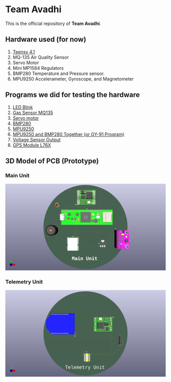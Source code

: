 # Team Avadhi 

This is the official repository of **Team Avadhi**. 

## Hardware used (for now)

1. [Teensy 4.1](Teensy_Pinout.png)
2. MQ-135 Air Quality Sensor
3. Servo Motor 
4. Mini MP1584 Regulators 
5. BMP280 Temperature and Pressure sensor. 
6. MPU9250 Accelerameter, Gyroscope, and Magnetometer

## Programs we did for testing the hardware

1. [LED Blink](Programs/README.md)
2. [Gas Sensor MQ135](Programs/README.md)
3. [Servo motor](Programs/README.md)
4. [BMP280](Programs/README.md)
5. [MPU9250](Programs/README.md)
6. [MPU9250 and BMP280 Together (or GY-91 Program)](Programs/README.md)
7. [Voltage Sensor Output](Programs/README.md)
8. [GPS Module L76X](Programs/README.md)

## 3D Model of PCB (Prototype)

### Main Unit 

![Main Unit](Prototype_Images_PDF/Main_Unit.png)

### Telemetry Unit 

![Telemetry Unit](Prototype_Images_PDF/Telemetry_Unit.png)


